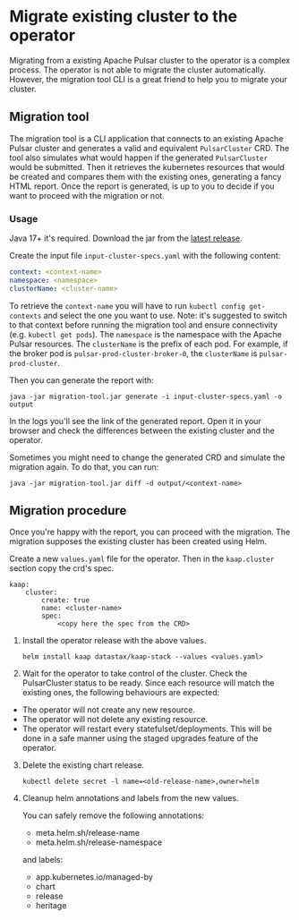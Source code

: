 # Migrate existing cluster to the operator

Migrating from a existing Apache Pulsar cluster to the operator is a complex process. The operator is not able to migrate the cluster automatically. 
However, the migration tool CLI is a great friend to help you to migrate your cluster.


## Migration tool

The migration tool is a CLI application that connects to an existing Apache Pulsar cluster and generates a valid and equivalent `PulsarCluster` CRD.
The tool also simulates what would happen if the generated `PulsarCluster` would be submitted. Then it retrieves the kubernetes resources that would be created and compares them with the existing ones, generating a fancy HTML report.
Once the report is generated, is up to you to decide if you want to proceed with the migration or not.


### Usage
Java 17+ it's required.
Download the jar from the [latest release](https://github.com/datastax/kaap/releases).

Create the input file `input-cluster-specs.yaml` with the following content:
```yaml
context: <context-name>
namespace: <namespace>
clusterName: <cluster-name>
```
To retrieve the `context-name` you will have to run `kubectl config get-contexts` and select the one you want to use.
Note: it's suggested to switch to that context before running the migration tool and ensure connectivity (e.g. `kubectl get pods`).
The `namespace` is the namespace with the Apache Pulsar resources.
The `clusterName` is the prefix of each pod. For example, if the broker pod is `pulsar-prod-cluster-broker-0`, the `clusterName` is `pulsar-prod-cluster`.


Then you can generate the report with:
```
java -jar migration-tool.jar generate -i input-cluster-specs.yaml -o output 
```
In the logs you'll see the link of the generated report. Open it in your browser and check the differences between the existing cluster and the operator.

Sometimes you might need to change the generated CRD and simulate the migration again. To do that, you can run:
```
java -jar migration-tool.jar diff -d output/<context-name>
```



## Migration procedure
Once you're happy with the report, you can proceed with the migration. 
The migration supposes the existing cluster has been created using Helm.

Create a new `values.yaml` file for the operator. Then in the `kaap.cluster` section copy the crd's spec.
```
kaap:
    cluster:
        create: true
        name: <cluster-name>
        spec:
            <copy here the spec from the CRD>
```


1. Install the operator release with the above values. 
    ```
    helm install kaap datastax/kaap-stack --values <values.yaml>
    ```

2. Wait for the operator to take control of the cluster. Check the PulsarCluster status to be ready. Since each resource will match the existing ones, the following behaviours are expected:
  - The operator will not create any new resource.
  - The operator will not delete any existing resource.
  - The operator will restart every statefulset/deployments. This will be done in a safe manner using the staged upgrades feature of the operator.
3. Delete the existing chart release.
    ```
    kubectl delete secret -l name=<old-release-name>,owner=helm
    ```
4. Cleanup helm annotations and labels from the new values.

   You can safely remove the following annotations:
    - meta.helm.sh/release-name
    - meta.helm.sh/release-namespace

   and labels:
    - app.kubernetes.io/managed-by
    - chart
    - release
    - heritage